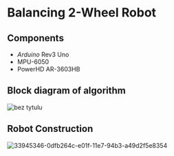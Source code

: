 # Balancing 2-Wheel Robot

## Components
- *Arduino* Rev3 Uno
- MPU-6050
- PowerHD AR-3603HB

## Block diagram of algorithm

![bez tytulu](https://user-images.githubusercontent.com/26459413/34083353-a300881a-e36f-11e7-999d-a8280e586fbe.png)

## Robot Construction

![33945346-0dfb264c-e01f-11e7-94b3-a49d2f5e8354](https://user-images.githubusercontent.com/26459413/34083221-f7a8e6bc-e36c-11e7-9876-ca9c0970b562.jpg)
